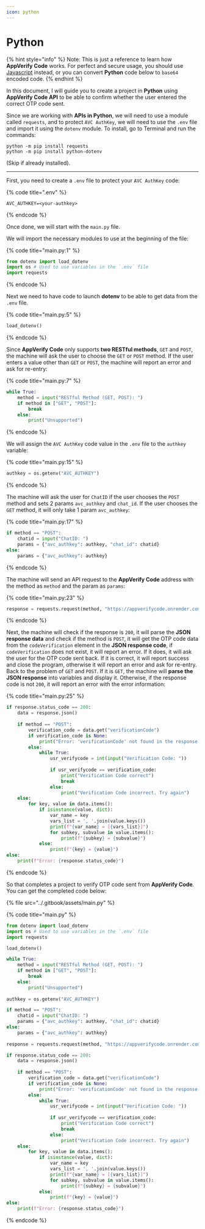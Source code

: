```yaml
---
icon: python
---
```


# Python

{% hint style="info" %}
Note: This is just a reference to learn how **AppVerify Code** works. For perfect and secure usage, you should use [Javascript](javascript-project.md) instead, or you can convert **Python** code below to `base64` encoded code.
{% endhint %}

In this document, I will guide you to create a project in **Python** using **AppVerify Code API** to be able to confirm whether the user entered the correct OTP code sent.

Since we are working with **APIs in Python**, we will need to use a module called `requests`, and to protect `AVC AuthKey`, we will need to use the `.env` file and import it using the `dotenv` module. To install, go to Terminal and run the commands:&#x20;

```
python -m pip install requests
python -m pip install python-dotenv
```

&#x20;(Skip if already installed).

***

First, you need to create a `.env` file to protect your `AVC AuthKey` code:

{% code title=".env" %}
```
AVC_AUTHKEY=<your-authkey>
```
{% endcode %}

Once done, we will start with the `main.py` file.

We will import the necessary modules to use at the beginning of the file:

{% code title="main.py:1" %}
```python
from dotenv import load_dotenv
import os # Used to use variables in the `.env` file
import requests
```
{% endcode %}

Next we need to have code to launch **dotenv** to be able to get data from the `.env` file.

{% code title="main.py:5" %}
```python
load_dotenv()
```
{% endcode %}

Since **AppVerify Code** only supports **two RESTful methods**, `GET` and `POST`, the machine will ask the user to choose the `GET` or `POST` method. If the user enters a value other than `GET` or `POST`, the machine will report an error and ask for re-entry:

{% code title="main.py:7" %}
```python
while True:
    method = input("RESTful Method (GET, POST): ")
    if method in ["GET", "POST"]:
        break
    else:
        print("Unsupported")
```
{% endcode %}

We will assign the `AVC AuthKey` code value in the `.env` file to the `authkey` variable:

{% code title="main.py:15" %}
```python
authkey = os.getenv("AVC_AUTHKEY")
```
{% endcode %}

The machine will ask the user for `ChatID` if the user chooses the `POST` method and sets 2 params `avc_authkey` and `chat_id`. If the user chooses the `GET` method, it will only take 1 param `avc_authkey`:

{% code title="main.py:17" %}
```python
if method == "POST":
    chatid = input("ChatID: ")
    params = {"avc_authkey": authkey, "chat_id": chatid}
else:
    params = {"avc_authkey": authkey}
```
{% endcode %}

The machine will send an API request to the **AppVerify Code** address with the method as `method` and the param as `params`:

{% code title="main.py:23" %}
```python
response = requests.request(method, "https://appverifycode.onrender.com/api/otpVerification", params=params)
```
{% endcode %}

Next, the machine will check if the response is `200`, it will parse the **JSON response data** and check if the method is `POST`, it will get the OTP code data from the `codeVerification` element in the **JSON response code**, if `codeVerification` does not exist, it will report an error. If it does, it will ask the user for the OTP code sent back. If it is correct, it will report success and close the program, otherwise it will report an error and ask for re-entry. Back to the problem of `GET` and `POST`. If it is `GET`, the machine will **parse the JSON response** into variables and display it. Otherwise, if the response code is not `200`, it will report an error with the error information:

{% code title="main.py:25" %}
```python
if response.status_code == 200:
    data = response.json()
    
    if method == "POST":
        verification_code = data.get("verificationCode")
        if verification_code is None:
            print("Error: 'verificationCode' not found in the response.")
        else:
            while True:
                usr_verifycode = int(input("Verification Code: "))
                
                if usr_verifycode == verification_code:
                    print("Verification Code correct")
                    break
                else:
                    print("Verification Code incorrect. Try again")
    else:
        for key, value in data.items():
            if isinstance(value, dict):
                var_name = key
                vars_list = ', '.join(value.keys())
                print(f"{var_name} = [{vars_list}]")
                for subkey, subvalue in value.items():
                    print(f"{subkey} = {subvalue}")
            else:
                print(f"{key} = {value}")
else:
    print(f"Error: {response.status_code}")
```
{% endcode %}



So that completes a project to verify OTP code sent from **AppVerify Code**. You can get the completed code below:

{% file src="../.gitbook/assets/main.py" %}

{% code title="main.py" %}
```python
from dotenv import load_dotenv
import os # Used to use variables in the `.env` file
import requests

load_dotenv()

while True:
    method = input("RESTful Method (GET, POST): ")
    if method in ["GET", "POST"]:
        break
    else:
        print("Unsupported")
        
authkey = os.getenv("AVC_AUTHKEY")

if method == "POST":
    chatid = input("ChatID: ")
    params = {"avc_authkey": authkey, "chat_id": chatid}
else:
    params = {"avc_authkey": authkey}
    
response = requests.request(method, "https://appverifycode.onrender.com/api/otpVerification", params=params)

if response.status_code == 200:
    data = response.json()
    
    if method == "POST":
        verification_code = data.get("verificationCode")
        if verification_code is None:
            print("Error: 'verificationCode' not found in the response.")
        else:
            while True:
                usr_verifycode = int(input("Verification Code: "))
                
                if usr_verifycode == verification_code:
                    print("Verification Code correct")
                    break
                else:
                    print("Verification Code incorrect. Try again")
    else:
        for key, value in data.items():
            if isinstance(value, dict):
                var_name = key
                vars_list = ', '.join(value.keys())
                print(f"{var_name} = [{vars_list}]")
                for subkey, subvalue in value.items():
                    print(f"{subkey} = {subvalue}")
            else:
                print(f"{key} = {value}")
else:
    print(f"Error: {response.status_code}")
```
{% endcode %}
